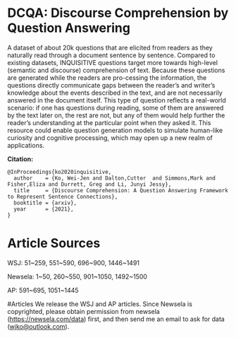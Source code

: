 
# DCQA: Discourse Comprehension by Question Answering
A dataset of about 20k questions that are elicited from readers as they naturally read through a document sentence by sentence.  Compared to existing datasets, INQUISITIVE questions target more towards high-level (semantic and discourse) comprehension of text. Because these questions are generated while the readers are pro-cessing the information, the questions directly communicate gaps between the reader’s and writer’s knowledge about the events described in the text, and are not necessarily answered in the document itself. This type of question reflects a real-world scenario: if one has questions during reading, some of them are answered by the text later on, the rest are not, but any of them would help further the reader’s understanding at the  particular point when they asked it.  This resource could enable question generation models to simulate human-like curiosity and cognitive processing, which may open up a new realm of applications. 

**Citation:**
```
@InProceedings{ko2020inquisitive,
  author    = {Ko, Wei-Jen and Dalton,Cutter  and Simmons,Mark and  Fisher,Eliza and Durrett, Greg and Li, Junyi Jessy},
  title     = {Discourse Comprehension: A Question Answering Framework to Represent Sentence Connections},
  booktitle = {arxiv},
  year      = {2021},
}
```




# Article Sources
WSJ: 51\~259, 551\~590, 696\~900, 1446\~1491

Newsela: 1\~50, 260\~550, 901\~1050, 1492\~1500

AP: 591\~695, 1051\~1445

#Articles
We release the WSJ and AP articles.
Since Newsela is copyrighted, please obtain permission from newsela (<href>https://newsela.com/data</href>) first, and then send me an email to ask for data (wjko@outlook.com).


